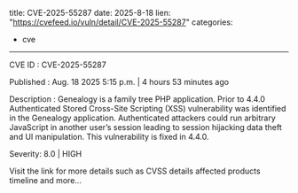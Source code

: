  
title: CVE-2025-55287
date: 2025-8-18
lien: "https://cvefeed.io/vuln/detail/CVE-2025-55287"
categories:
  - cve
---

CVE ID : CVE-2025-55287

Published :  Aug. 18
2025
5:15 p.m. | 4 hours
53 minutes ago

Description : Genealogy is a family tree PHP application. Prior to 4.4.0
Authenticated Stored Cross-Site Scripting (XSS) vulnerability was identified in the Genealogy application. Authenticated attackers could run arbitrary JavaScript in another user’s session
leading to session hijacking
data theft
and UI manipulation. This vulnerability is fixed in 4.4.0.

Severity: 8.0 | HIGH

Visit the link for more details
such as CVSS details
affected products
timeline
and more...
